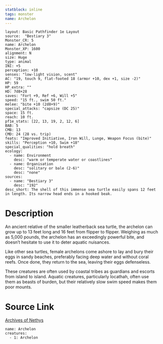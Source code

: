 ```yaml
---
statblock: inline
tags: monster
name: Archelon
---
```

```statblock
layout: Basic Pathfinder 1e Layout
source:  "Bestiary 3"
Monster_CR: 5
name: Archelon
Monster_XP: 1600
alignment: N
size: Huge
type: animal
INI: +5
perception: +10
senses: "low-light vision, scent"
AC: "19, touch 9, flat-footed 18 (armor +10, dex +1, size -2)"
HP: 59
HP_extra: ""
HD: 7d8+28
saves: "Fort +9, Ref +6, Will +5"
speed: "15 ft., swim 50 ft."
melee: "bite +10 (2d8+9)"
special_attacks: "capsize (DC 25)"
space: 15 ft.
reach: 10 ft.
pf1e_stats: [22, 13, 19, 2, 12, 6]
BAB: 5
CMB: 13
CMD: 24 (28 vs. trip)
feats: "Improved Initiative, Iron Will, Lunge, Weapon Focus (bite)"
skills: "Perception +10, Swim +18"
special_qualities: "hold breath"
ecology:
  - name: Environment
    desc: "warm or temperate water or coastlines"
  - name: Organisation
    desc: "solitary or bale (2-6)"
    desc: "none"
sources:
  - name: "Bestiary 3"
    desc: "192"
desc_short: The shell of this immense sea turtle easily spans 12 feet in length. Its narrow head ends in a hooked beak.
```
# Description
An ancient relative of the smaller leatherback sea turtle, the archelon can grow up to 13 feet long and 16 feet from flipper to flipper. Weighing as much as 5,000 pounds, the archelon has an exceedingly powerful bite, and doesn’t hesitate to use it to deter aquatic nuisances.

Like other sea turtles, female archelons come ashore to lay and bury their eggs in sandy beaches, preferably facing deep water and without coral reefs. Once done, they return to the sea, leaving their eggs defenseless.

These creatures are often used by coastal tribes as guardians and escorts from island to island. Aquatic creatures, particularly locathah, often use them as beasts of burden, but their relatively slow swim speed makes them poor mounts.
# Source Link
[Archives of Nethys](https://aonprd.com/MonsterDisplay.aspx?ItemName=Archelon)
```encounter-table
name: Archelon
creatures:
  - 1: Archelon
```
